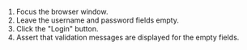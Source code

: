 1. Focus the browser window.
2. Leave the username and password fields empty.
3. Click the "Login" button.
4. Assert that validation messages are displayed for the empty fields.